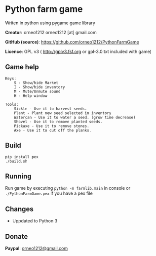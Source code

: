 # Python farm game
Writen in python using pygame game library

**Creator:** orneo1212 orneo1212 [at] gmail.com

**GitHub (source)**: https://github.com/orneo1212/PythonFarmGame

**Licence**: GPL v3 ( http://gplv3.fsf.org or gpl-3.0.txt included with game)

## Game help
```
Keys:
    S - Show/hide Market
    I - Show/hide inventory
    M - Mute/Unmute sound
    H - Help window

Tools:
    Sickle - Use it to harvest seeds.
    Plant - Plant new seed selected in inventory
    Watercan - Use it to water a seed. (grow time decrease)
    Shovel - Use it to remove planted seeds.
    Pickaxe - Use it to remove stones.
    Axe - Use it to cut off the planks.
```

## Build
```
pip install pex
./build.sh
```

## Running
Run game by executing ```python -m farmlib.main``` in console
or ```./PythonFarmGame.pex``` if you have a pex file

## Changes
* Uppdated to Python 3
    

## Donate
**Paypal**: orneo1212@gmail.com